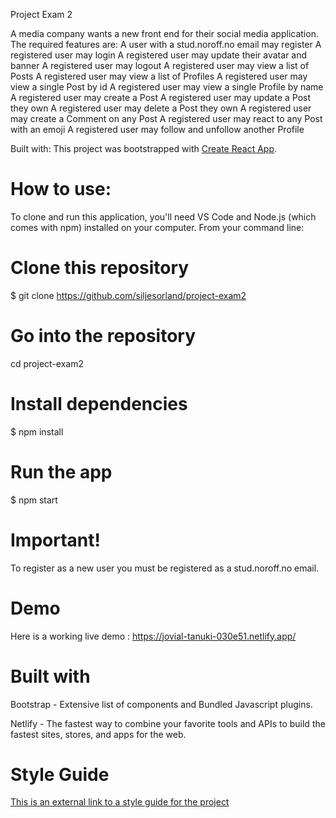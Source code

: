 Project Exam 2

A media company wants a new front end for their social media application. 
The required features are: 
A user with a stud.noroff.no email may register
A registered user may login
A registered user may update their avatar and banner
A registered user may logout
A registered user may view a list of Posts
A registered user may view a list of Profiles
A registered user may view a single Post by id
A registered user may view a single Profile by name
A registered user may create a Post
A registered user may update a Post they own
A registered user may delete a Post they own
A registered user may create a Comment on any Post
A registered user may react to any Post with an emoji
A registered user may follow and unfollow another Profile


Built with:
This project was bootstrapped with [Create React App](https://github.com/facebook/create-react-app).

# How to use:
To clone and run this application, you'll need VS Code and Node.js (which comes with npm) installed on your computer. From your command line:

# Clone this repository
$ git clone https://github.com/siljesorland/project-exam2

# Go into the repository
cd project-exam2

# Install dependencies
$ npm install

# Run the app
$ npm start

# Important!
To register as a new user you must be registered as a stud.noroff.no email.

# Demo
Here is a working live demo : https://jovial-tanuki-030e51.netlify.app/

# Built with
Bootstrap - Extensive list of components and Bundled Javascript plugins.

Netlify - The fastest way to combine your favorite tools and APIs to build the fastest sites, stores, and apps for the web.

# Style Guide

[This is an external link to a style guide for the project](https://xd.adobe.com/view/83889c6d-3991-4938-a473-9ba93ebcccf9-d6db/)

